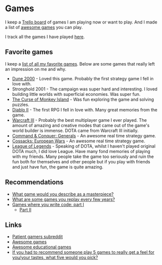 # Games

I keep a [Trello board](https://trello.com/b/EekGabpj) of games I am playing now or want to play. And I made a list of [awesome games](https://github.com/learn-anything/games#readme) you can play.

I track all the games I have played [here](https://www.grouvee.com/user/nikivi).

## Favorite games

I keep a [list of all my favorite games](https://www.grouvee.com/user/nikivi/shelves/53363-favorite/). Below are some games that really left an impression on me and why.

- [Dune 2000](http://en.wikipedia.org/wiki/Dune_2000) - Loved this game. Probably the first strategy game I fell in love with.
- Stronghold 2001 - The campaign was super hard and interesting. I loved building little worlds with superficial economies. Was super fun.
- [The Curse of Monkey Island](http://en.wikipedia.org/wiki/The_Curse_of_Monkey_Island) - Was fun exploring the game and solving puzzles.
- [Diablo II](http://en.wikipedia.org/wiki/Diablo_II) - The first RPG I fell in love with. Many great memories from the game.
- [Warcraft III](http://en.wikipedia.org/wiki/Warcraft_III:_Reign_of_Chaos) - Probably the best multiplayer game I ever played. The amount of amazing and creative modes that came out of the game's world builder is immense. DOTA came from Warcraft III initially.
- [Command & Conquer: Generals](http://en.wikipedia.org/wiki/Command_%26_Conquer:_Generals) - An awesome real time strategy game.
- [Cossacks: European Wars](http://en.wikipedia.org/wiki/Cossacks:_European_Wars) - An awesome real time strategy game.
- [League of Legends](http://en.wikipedia.org/wiki/League_of_Legends) - Speaking of DOTA, whilst I haven't played original DOTA much, I did love League. Have many fond memories of playing with my friends. Many people take the game too seriously and ruin the fun both for themselves and other people but if you play with friends and just have fun, the game is quite amazing.

## Recommendations

- [What game would you describe as a masterpiece?](https://www.reddit.com/r/patientgamers/comments/7629r3/what_game_would_you_describe_as_a_masterpiece/)
- [What are some games you replay every few years?](https://www.reddit.com/r/patientgamers/comments/85laqu/what_are_some_games_you_replay_every_few_years/)
- [Games where you write code: part I](https://habrahabr.ru/company/mailru/blog/328806/)
  - [Part II](https://habrahabr.ru/company/mailru/blog/349546/)

## Links

- [Patient gamers subreddit](https://www.reddit.com/r/patientgamers/)
- [Awesome games](https://github.com/leereilly/games#readme)
- [Awesome educational games](https://github.com/yrgo/awesome-eg#readme)
- [If you had to recommend someone play 5 games to really get a feel for you/your tastes, what five would you pick?](https://twitter.com/jasonthinks/status/1036687671043579905)
